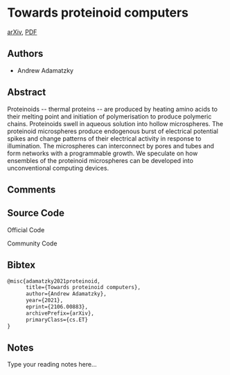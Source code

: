 
# Towards proteinoid computers

[arXiv](https://arxiv.org/abs/2106.0883), [PDF](https://arxiv.org/pdf/2106.0883.pdf)

## Authors

- Andrew Adamatzky

## Abstract

Proteinoids -- thermal proteins -- are produced by heating amino acids to their melting point and initiation of polymerisation to produce polymeric chains. Proteinoids swell in aqueous solution into hollow microspheres. The proteinoid microspheres produce endogenous burst of electrical potential spikes and change patterns of their electrical activity in response to illumination. The microspheres can interconnect by pores and tubes and form networks with a programmable growth. We speculate on how ensembles of the proteinoid microspheres can be developed into unconventional computing devices.

## Comments



## Source Code

Official Code



Community Code



## Bibtex

```tex
@misc{adamatzky2021proteinoid,
      title={Towards proteinoid computers}, 
      author={Andrew Adamatzky},
      year={2021},
      eprint={2106.00883},
      archivePrefix={arXiv},
      primaryClass={cs.ET}
}
```

## Notes

Type your reading notes here...

